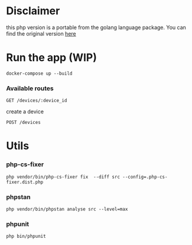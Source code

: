 # Disclaimer

this php version is a portable from the golang language package. You can find the original version [here](https://github.com/StereoFlo/go-inventory-app)

# Run the app (WIP)

```shell
docker-compose up --build
```


### Available routes
`GET /devices/:device_id`

create a device

`POST /devices`

# Utils

### php-cs-fixer
```shell
php vendor/bin/php-cs-fixer fix  --diff src --config=.php-cs-fixer.dist.php
```
### phpstan
```shell
php vendor/bin/phpstan analyse src --level=max
```
### phpunit
```shell
php bin/phpunit
```